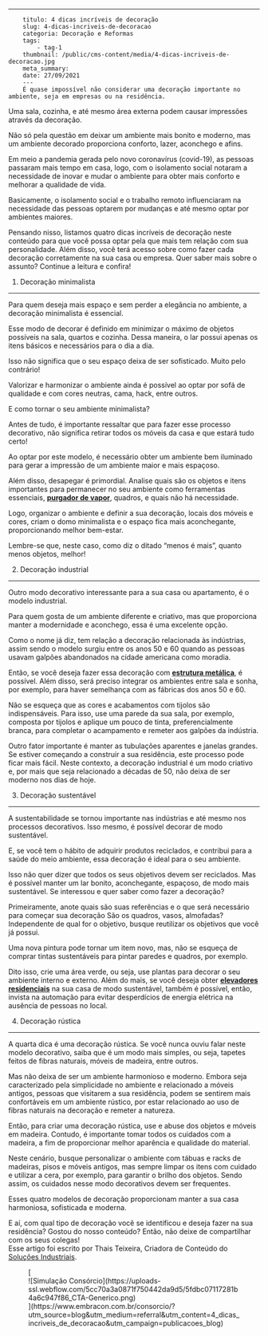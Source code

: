 ---
        titulo: 4 dicas incríveis de decoração
        slug: 4-dicas-incriveis-de-decoracao
        categoria: Decoração e Reformas
        tags:
            - tag-1
        thumbnail: /public/cms-content/media/4-dicas-incriveis-de-decoracao.jpg
        meta_summary: 
        date: 27/09/2021
        ---
        É quase impossível não considerar uma decoração importante no ambiente, seja em empresas ou na residência.

Uma sala, cozinha, e até mesmo área externa podem causar impressões através da decoração.

Não só pela questão em deixar um ambiente mais bonito e moderno, mas um ambiente decorado proporciona conforto, lazer, aconchego e afins.

Em meio a pandemia gerada pelo novo coronavírus (covid-19), as pessoas passaram mais tempo em casa, logo, com o isolamento social notaram a necessidade de inovar e mudar o ambiente para obter mais conforto e melhorar a qualidade de vida.

Basicamente, o isolamento social e o trabalho remoto influenciaram na necessidade das pessoas optarem por mudanças e até mesmo optar por ambientes maiores.

Pensando nisso, listamos quatro dicas incríveis de decoração neste conteúdo para que você possa optar pela que mais tem relação com sua personalidade. Além disso, você terá acesso sobre como fazer cada decoração corretamente na sua casa ou empresa. Quer saber mais sobre o assunto? Continue a leitura e confira!

1. Decoração minimalista
------------------------

Para quem deseja mais espaço e sem perder a elegância no ambiente, a decoração minimalista é essencial.

Esse modo de decorar é definido em minimizar o máximo de objetos possíveis na sala, quartos e cozinha. Dessa maneira, o lar possui apenas os itens básicos e necessários para o dia a dia.

Isso não significa que o seu espaço deixa de ser sofisticado. Muito pelo contrário!

Valorizar e harmonizar o ambiente ainda é possível ao optar por sofá de qualidade e com cores neutras, cama, hack, entre outros.

E como tornar o seu ambiente minimalista?

Antes de tudo, é importante ressaltar que para fazer esse processo decorativo, não significa retirar todos os móveis da casa e que estará tudo certo!

Ao optar por este modelo, é necessário obter um ambiente bem iluminado para gerar a impressão de um ambiente maior e mais espaçoso.

Além disso, desapegar é primordial. Analise quais são os objetos e itens importantes para permanecer no seu ambiente como ferramentas essenciais, [**purgador de vapor**](http://juntarotativa.com.br), quadros, e quais não há necessidade.

Logo, organizar o ambiente e definir a sua decoração, locais dos móveis e cores, criam o domo minimalista e o espaço fica mais aconchegante, proporcionando melhor bem-estar.

Lembre-se que, neste caso, como diz o ditado “menos é mais”, quanto menos objetos, melhor!

2. Decoração industrial  

--------------------------

Outro modo decorativo interessante para a sua casa ou apartamento, é o modelo industrial.

Para quem gosta de um ambiente diferente e criativo, mas que proporciona manter a modernidade e aconchego, essa é uma excelente opção.

Como o nome já diz, tem relação a decoração relacionada às indústrias, assim sendo o modelo surgiu entre os anos 50 e 60 quando as pessoas usavam galpões abandonados na cidade americana como moradia.

Então, se você deseja fazer essa decoração com [**estrutura metálica**](http://amplaestruturas.com.br), é possível. Além disso, será preciso integrar os ambientes entre sala e sonha, por exemplo, para haver semelhança com as fábricas dos anos 50 e 60.

Não se esqueça que as cores e acabamentos com tijolos são indispensáveis. Para isso, use uma parede da sua sala, por exemplo, composta por tijolos e aplique um pouco de tinta, preferencialmente branca, para completar o acampamento e remeter aos galpões da indústria.

Outro fator importante é manter as tubulações aparentes e janelas grandes. Se estiver começando a construir a sua residência, este processo pode ficar mais fácil. Neste contexto, a decoração industrial é um modo criativo e, por mais que seja relacionado a décadas de 50, não deixa de ser moderno nos dias de hoje.

3. Decoração sustentável  

---------------------------

A sustentabilidade se tornou importante nas indústrias e até mesmo nos processos decorativos. Isso mesmo, é possível decorar de modo sustentável.

E, se você tem o hábito de adquirir produtos reciclados, e contribui para a saúde do meio ambiente, essa decoração é ideal para o seu ambiente.

Isso não quer dizer que todos os seus objetivos devem ser reciclados. Mas é possível manter um lar bonito, aconchegante, espaçoso, de modo mais sustentável. Se interessou e quer saber como fazer a decoração?

Primeiramente, anote quais são suas referências e o que será necessário para começar sua decoração São os quadros, vasos, almofadas? Independente de qual for o objetivo, busque reutilizar os objetivos que você já possui.

Uma nova pintura pode tornar um item novo, mas, não se esqueça de comprar tintas sustentáveis para pintar paredes e quadros, por exemplo.

Dito isso, crie uma área verde, ou seja, use plantas para decorar o seu ambiente interno e externo. Além do mais, se você deseja obter [**elevadores residenciais**](http://casadoselevadores.com.br) na sua casa de modo sustentável, também é possível, então, invista na automação para evitar desperdícios de energia elétrica na ausência de pessoas no local.

4. Decoração rústica  

-----------------------

A quarta dica é uma decoração rústica. Se você nunca ouviu falar neste modelo decorativo, saiba que é um modo mais simples, ou seja, tapetes feitos de fibras naturais, móveis de madeira, entre outros.

Mas não deixa de ser um ambiente harmonioso e moderno. Embora seja caracterizado pela simplicidade no ambiente e relacionado a móveis antigos, pessoas que visitarem a sua residência, podem se sentirem mais confortáveis em um ambiente rústico, por estar relacionado ao uso de fibras naturais na decoração e remeter a natureza.

Então, para criar uma decoração rústica, use e abuse dos objetos e móveis em madeira. Contudo, é importante tomar todos os cuidados com a madeira, a fim de proporcionar melhor aparência e qualidade do material.

Neste cenário, busque personalizar o ambiente com tábuas e racks de madeiras, pisos e móveis antigos, mas sempre limpar os itens com cuidado e utilizar a cera, por exemplo, para garantir o brilho dos objetos. Sendo assim, os cuidados nesse modo decorativos devem ser frequentes.

Esses quatro modelos de decoração proporcionam manter a sua casa harmoniosa, sofisticada e moderna.

E aí, com qual tipo de decoração você se identificou e deseja fazer na sua residência? Gostou do nosso conteúdo? Então, não deixe de compartilhar com os seus colegas!  
Esse artigo foi escrito por Thais Teixeira, Criadora de Conteúdo do [Soluções Industriais](http://solucoesindustriais.com.br).

<figure class="w-richtext-figure-type-image w-richtext-align-center">[<div>![Simulação Consórcio](https://uploads-ssl.webflow.com/5cc70a3a0871f750442da9d5/5fdbc07117281b4a6c947f86_CTA-Generico.png)</div>](https://www.embracon.com.br/consorcio/?utm_source=blog&utm_medium=referral&utm_content=4_dicas_incriveis_de_decoracao&utm_campaign=publicacoes_blog)</figure>
        